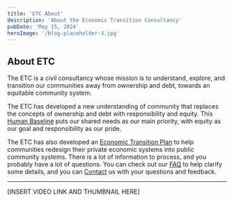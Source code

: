 ```yaml
---
title: 'ETC About'
description: 'About the Economic Transition Consultancy'
pubDate: 'May 15, 2024'
heroImage: '/blog-placeholder-3.jpg'
---
```


## About ETC
The ETC is a civil consultancy whose mission is to understand, explore, and transition our communities away from ownership and debt, towards an equitable community system.

The ETC has developed a new understanding of community that replaces the concepts of ownership and debt with responsibility and equity. This [Human Baseline](/blog/content-hb) puts our shared needs as our main priority, with equity as our goal and responsibility as our pride.

The ETC has also developed an [Economic Transition Plan](/blog/content-etp) to help communities redesign their private economic systems into public community systems. There is a lot of information to process, and you probably have a lot of questions. You can check out our [FAQ](faq.html) to help clarify some details, and you can [Contact](contact.html) us with your questions and feedback.

<hr>

[INSERT VIDEO LINK AND THUMBNAIL HERE]